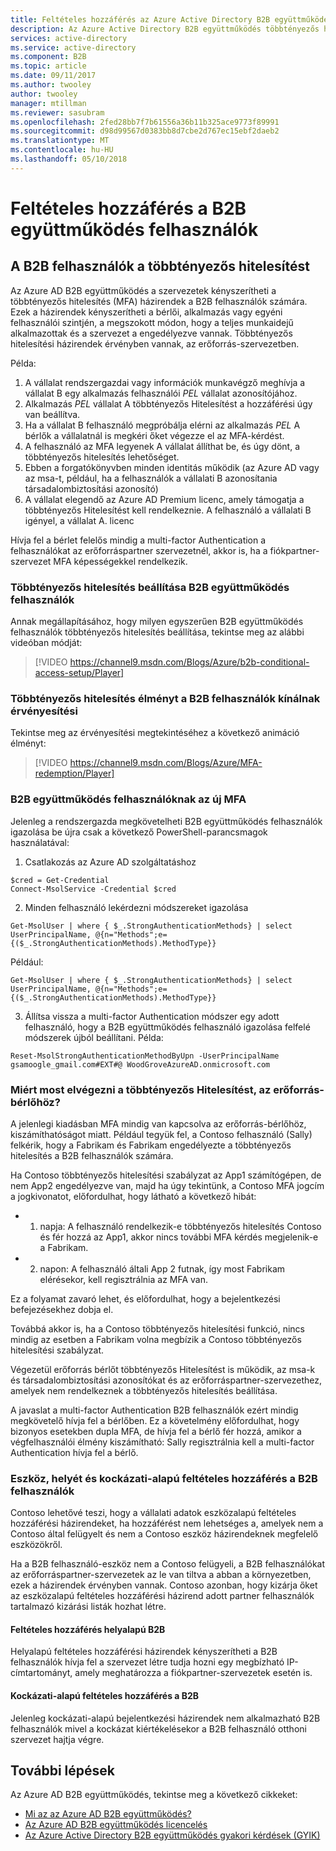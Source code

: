 ```yaml
---
title: Feltételes hozzáférés az Azure Active Directory B2B együttműködés felhasználók |} Microsoft Docs
description: Az Azure Active Directory B2B együttműködés többtényezős hitelesítés (MFA) támogatja a szelektív hozzáférést biztosít a vállalati alkalmazásokhoz
services: active-directory
ms.service: active-directory
ms.component: B2B
ms.topic: article
ms.date: 09/11/2017
ms.author: twooley
author: twooley
manager: mtillman
ms.reviewer: sasubram
ms.openlocfilehash: 2fed28bb7f7b61556a36b11b325ace9773f89991
ms.sourcegitcommit: d98d99567d0383bb8d7cbe2d767ec15ebf2daeb2
ms.translationtype: MT
ms.contentlocale: hu-HU
ms.lasthandoff: 05/10/2018
---
```

# <a name="conditional-access-for-b2b-collaboration-users"></a>Feltételes hozzáférés a B2B együttműködés felhasználók

## <a name="multi-factor-authentication-for-b2b-users"></a>A B2B felhasználók a többtényezős hitelesítést
Az Azure AD B2B együttműködés a szervezetek kényszerítheti a többtényezős hitelesítés (MFA) házirendek a B2B felhasználók számára. Ezek a házirendek kényszerítheti a bérlői, alkalmazás vagy egyéni felhasználói szintjén, a megszokott módon, hogy a teljes munkaidejű alkalmazottak és a szervezet a engedélyezve vannak. Többtényezős hitelesítési házirendek érvényben vannak, az erőforrás-szervezetben.

Példa:
1. A vállalat rendszergazdai vagy információk munkavégző meghívja a vállalat B egy alkalmazás felhasználói *PEL* vállalat azonosítójához.
2. Alkalmazás *PEL* vállalat A többtényezős Hitelesítést a hozzáférési úgy van beállítva.
3. Ha a vállalat B felhasználó megpróbálja elérni az alkalmazás *PEL* A bérlők a vállalatnál is megkéri őket végezze el az MFA-kérdést.
4. A felhasználó az MFA legyenek A vállalat állíthat be, és úgy dönt, a többtényezős hitelesítés lehetőséget.
5. Ebben a forgatókönyvben minden identitás működik (az Azure AD vagy az msa-t, például, ha a felhasználók a vállalati B azonosítania társadalombiztosítási azonosító)
6. A vállalat elegendő az Azure AD Premium licenc, amely támogatja a többtényezős Hitelesítést kell rendelkeznie. A felhasználó a vállalati B igényel, a vállalat A. licenc

Hívja fel a bérlet felelős mindig a multi-factor Authentication a felhasználókat az erőforráspartner szervezetnél, akkor is, ha a fiókpartner-szervezet MFA képességekkel rendelkezik.

### <a name="setting-up-mfa-for-b2b-collaboration-users"></a>Többtényezős hitelesítés beállítása B2B együttműködés felhasználók
Annak megállapításához, hogy milyen egyszerűen B2B együttműködés felhasználók többtényezős hitelesítés beállítása, tekintse meg az alábbi videóban módját:

>[!VIDEO https://channel9.msdn.com/Blogs/Azure/b2b-conditional-access-setup/Player]

### <a name="b2b-users-mfa-experience-for-offer-redemption"></a>Többtényezős hitelesítés élményt a B2B felhasználók kínálnak érvényesítési
Tekintse meg az érvényesítési megtekintéséhez a következő animáció élményt:

>[!VIDEO https://channel9.msdn.com/Blogs/Azure/MFA-redemption/Player]

### <a name="mfa-reset-for-b2b-collaboration-users"></a>B2B együttműködés felhasználóknak az új MFA
Jelenleg a rendszergazda megkövetelheti B2B együttműködés felhasználók igazolása be újra csak a következő PowerShell-parancsmagok használatával:

1. Csatlakozás az Azure AD szolgáltatáshoz

  ```
  $cred = Get-Credential
  Connect-MsolService -Credential $cred
  ```
2. Minden felhasználó lekérdezni módszereket igazolása

  ```
  Get-MsolUser | where { $_.StrongAuthenticationMethods} | select UserPrincipalName, @{n="Methods";e={($_.StrongAuthenticationMethods).MethodType}}
  ```
  Például:

  ```
  Get-MsolUser | where { $_.StrongAuthenticationMethods} | select UserPrincipalName, @{n="Methods";e={($_.StrongAuthenticationMethods).MethodType}}
  ```

3. Állítsa vissza a multi-factor Authentication módszer egy adott felhasználó, hogy a B2B együttműködés felhasználó igazolása felfelé módszerek újból beállítani. Példa:

  ```
  Reset-MsolStrongAuthenticationMethodByUpn -UserPrincipalName gsamoogle_gmail.com#EXT#@ WoodGroveAzureAD.onmicrosoft.com
  ```

### <a name="why-do-we-perform-mfa-at-the-resource-tenancy"></a>Miért most elvégezni a többtényezős Hitelesítést, az erőforrás-bérlőhöz?

A jelenlegi kiadásban MFA mindig van kapcsolva az erőforrás-bérlőhöz, kiszámíthatóságot miatt. Például tegyük fel, a Contoso felhasználó (Sally) felkérik, hogy a Fabrikam és Fabrikam engedélyezte a többtényezős hitelesítés a B2B felhasználók számára.

Ha Contoso többtényezős hitelesítési szabályzat az App1 számítógépen, de nem App2 engedélyezve van, majd ha úgy tekintünk, a Contoso MFA jogcím a jogkivonatot, előfordulhat, hogy látható a következő hibát:

* 1. napja: A felhasználó rendelkezik-e többtényezős hitelesítés Contoso és fér hozzá az App1, akkor nincs további MFA kérdés megjelenik-e a Fabrikam.

* 2. napon: A felhasználó általi App 2 futnak, így most Fabrikam elérésekor, kell regisztrálnia az MFA van.

Ez a folyamat zavaró lehet, és előfordulhat, hogy a bejelentkezési befejezésekhez dobja el.

Továbbá akkor is, ha a Contoso többtényezős hitelesítési funkció, nincs mindig az esetben a Fabrikam volna megbízik a Contoso többtényezős hitelesítési szabályzat.

Végezetül erőforrás bérlőt többtényezős Hitelesítést is működik, az msa-k és társadalombiztosítási azonosítókat és az erőforráspartner-szervezethez, amelyek nem rendelkeznek a többtényezős hitelesítés beállítása.

A javaslat a multi-factor Authentication B2B felhasználók ezért mindig megkövetelő hívja fel a bérlőben. Ez a követelmény előfordulhat, hogy bizonyos esetekben dupla MFA, de hívja fel a bérlő fér hozzá, amikor a végfelhasználói élmény kiszámítható: Sally regisztrálnia kell a multi-factor Authentication hívja fel a bérlő.

### <a name="device-based-location-based-and-risk-based-conditional-access-for-b2b-users"></a>Eszköz, helyét és kockázati-alapú feltételes hozzáférés a B2B felhasználók

Contoso lehetővé teszi, hogy a vállalati adatok eszközalapú feltételes hozzáférési házirendeket, ha hozzáférést nem lehetséges a, amelyek nem a Contoso által felügyelt és nem a Contoso eszköz házirendeknek megfelelő eszközökről.

Ha a B2B felhasználó-eszköz nem a Contoso felügyeli, a B2B felhasználókat az erőforráspartner-szervezetek az le van tiltva a abban a környezetben, ezek a házirendek érvényben vannak. Contoso azonban, hogy kizárja őket az eszközalapú feltételes hozzáférési házirend adott partner felhasználók tartalmazó kizárási listák hozhat létre.

#### <a name="location-based-conditional-access-for-b2b"></a>Feltételes hozzáférés helyalapú B2B

Helyalapú feltételes hozzáférési házirendek kényszerítheti a B2B felhasználók hívja fel a szervezet létre tudja hozni egy megbízható IP-címtartományt, amely meghatározza a fiókpartner-szervezetek esetén is.

#### <a name="risk-based-conditional-access-for-b2b"></a>Kockázati-alapú feltételes hozzáférés a B2B

Jelenleg kockázati-alapú bejelentkezési házirendek nem alkalmazható B2B felhasználók mivel a kockázat kiértékelésekor a B2B felhasználó otthoni szervezet hajtja végre.

## <a name="next-steps"></a>További lépések

Az Azure AD B2B együttműködés, tekintse meg a következő cikkeket:

* [Mi az az Azure AD B2B együttműködés?](active-directory-b2b-what-is-azure-ad-b2b.md)
* [Az Azure AD B2B együttműködés licencelés](active-directory-b2b-licensing.md)
* [Az Azure Active Directory B2B együttműködés gyakori kérdések (GYIK)](active-directory-b2b-faq.md)
